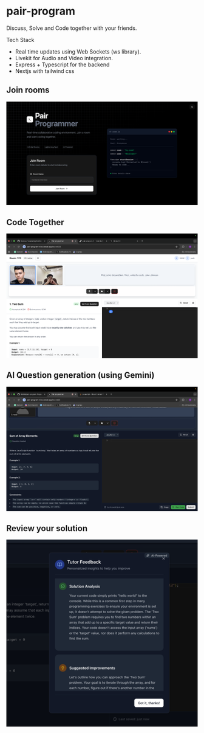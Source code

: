 # pair-program
Discuss, Solve and Code together with your friends.

Tech Stack
- Real time updates using Web Sockets (ws library).
- Livekit for Audio and Video integration.
- Express + Typescript for the backend
- Nextjs with tailwind css

## Join rooms
![Home](./frontend/public/image.png)

## Code Together
![Room](./frontend/public/code-together.png)

## AI Question generation (using Gemini)
![Question](./frontend/public/question.png)

## Review your solution
![Solution](./frontend/public/solution.png)